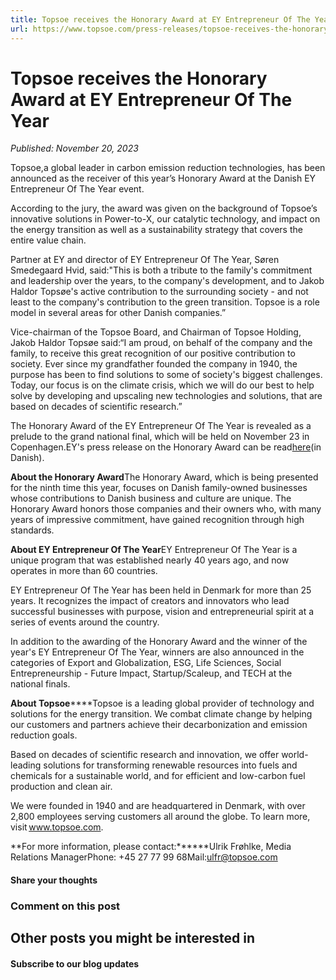 ```yaml
---
title: Topsoe receives the Honorary Award at EY Entrepreneur Of The Year
url: https://www.topsoe.com/press-releases/topsoe-receives-the-honorary-award-at-ey-entrepreneur-of-the-year#main-content
---
```


# Topsoe receives the Honorary Award at EY Entrepreneur Of The Year

*Published: November 20, 2023*

Topsoe,a global leader in carbon emission reduction technologies, has been announced as the receiver of this year’s Honorary Award at the Danish EY Entrepreneur Of The Year event.

According to the jury, the award was given on the background of Topsoe’s innovative solutions in Power-to-X, our catalytic technology, and impact on the energy transition as well as a sustainability strategy that covers the entire value chain.

Partner at EY and director of EY Entrepreneur Of The Year, Søren Smedegaard Hvid, said:"This is both a tribute to the family's commitment and leadership over the years, to the company's development, and to Jakob Haldor Topsøe's active contribution to the surrounding society - and not least to the company's contribution to the green transition. Topsoe is a role model in several areas for other Danish companies.”

Vice-chairman of the Topsoe Board, and Chairman of Topsoe Holding, Jakob Haldor Topsøe said:“I am proud, on behalf of the company and the family, to receive this great recognition of our positive contribution to society. Ever since my grandfather founded the company in 1940, the purpose has been to find solutions to some of society's biggest challenges. Today, our focus is on the climate crisis, which we will do our best to help solve by developing and upscaling new technologies and solutions, that are based on decades of scientific research.”

The Honorary Award of the EY Entrepreneur Of The Year is revealed as a prelude to the grand national final, which will be held on November 23 in Copenhagen.EY's press release on the Honorary Award can be read[here](https://www.ey.com/da_dk/news/2023/11/topsoe-vinder-aerespris-i-vaekstkonkurrence)(in Danish).

**About the Honorary Award**The Honorary Award, which is being presented for the ninth time this year, focuses on Danish family-owned businesses whose contributions to Danish business and culture are unique. The Honorary Award honors those companies and their owners who, with many years of impressive commitment, have gained recognition through high standards.

**About EY Entrepreneur Of The Year**EY Entrepreneur Of The Year is a unique program that was established nearly 40 years ago, and now operates in more than 60 countries.

EY Entrepreneur Of The Year has been held in Denmark for more than 25 years. It recognizes the impact of creators and innovators who lead successful businesses with purpose, vision and entrepreneurial spirit at a series of events around the country.

In addition to the awarding of the Honorary Award and the winner of the year's EY Entrepreneur Of The Year, winners are also announced in the categories of Export and Globalization, ESG, Life Sciences, Social Entrepreneurship - Future Impact, Startup/Scaleup, and TECH at the national finals.

**About Topsoe******Topsoe is a leading global provider of technology and solutions for the energy transition. We combat climate change by helping our customers and partners achieve their decarbonization and emission reduction goals.

Based on decades of scientific research and innovation, we offer world-leading solutions for transforming renewable resources into fuels and chemicals for a sustainable world, and for efficient and low-carbon fuel production and clean air.

We were founded in 1940 and are headquartered in Denmark, with over 2,800 employees serving customers all around the globe. To learn more, visit www.topsoe.com.

**For more information, please contact:******Ulrik Frøhlke, Media Relations ManagerPhone: +45 27 77 99 68Mail:[ulfr@topsoe.com](mailto:ulfr@topsoe.com)

#### Share your thoughts

### Comment on this post

## Other posts you might be interested in

#### Subscribe to our blog updates